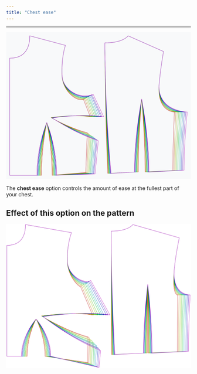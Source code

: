 ```yaml
---
title: "Chest ease"
---
```


***

![The effect of the chest ease option on the pattern](sample.png)

The **chest ease** option controls the amount of ease at the fullest part of your chest.

## Effect of this option on the pattern

![This image shows the effect of this option by superimposing several variants that have a different value for this option](bella_chestease_sample.svg "Effect of this option on the pattern")
